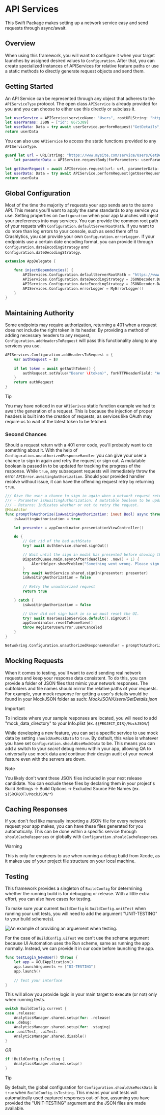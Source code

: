 # API Services

This Swift Package makes setting up a network service easy and send requests through async/await. 

## Overview

When using this framework, you will want to configure it when your target launches by assigned desired values to `Configuration`. After that, you can create specialized instances of APIServices for relative feature paths or use a static methods to directly generate request objects and send them.

## Getting Started

An API Service can be represented through any object that adheres to the `APIServiceType` protocol. The open class `APIService` is already provided for you and you can choose to either use this directly or subclass it. 

```swift
let userService = APIService(serviceName: "Users", rootURLString: "https://www.mysite.com/service")
let userParams: JSON = ["id": 8675309]
let userData: Data = try await userService.performRequest("GetDetails", httpMethod: .get, parameters: userParams)
return userData
```

You can also use `APIService` to access the static functions provided to any `APIServiceType`.

```swift
guard let url = URL(string: "https://www.mysite.com/service/Users/GetDetails"),
    let parameterData = APIService.requestBody(forParameters: userParams) else { return }

let getUserRequest = await APIService.request(url: url, parameterData: parameterData)
let userData: Data = try await APIService.performRequest(getUserRequest)
return userData
```

## Global Configuration

Most of the time the majority of requests your app sends are to the same API. This means you'll want to apply the same standards to any service you use. Setting properties on `Configuration` when your app launches will inject your preferences into may services. You can provide the common root path of your requets with `Configuration.defaultServerRootPath`. If you want to do more than log errors to your console, such as send them off to Crashlytics, you can provide your own `Configuration.errorLogger`. If your endpoints use a certain date encoding format, you can provide it through `Configuration.dateEncodingStrategy` and `Configuration.dateDecodingStrategy`.

```swift
extension AppDelegate {

    func injectDependencies() {
        APIServices.Configuration.defaultServerRootPath = "https://www.mysite.com/api"
        APIServices.Configuration.dateDecodingStrategy = JSONDecoder.DateDecodingStrategy.custom(myDateDecoder(date:))
        APIServices.Configuration.dateEncodingStrategy = JSONDecoder.DateEncodingStrategy.custom(myDateEncoder(date:))
        APIServices.Configuration.errorLogger = MyErrorLogger()
    }
}
```

## Maintaining Authority

Some endpoints may require authorization, returning a 401 when a request does not include the right token in its header. By providing a method of adding necessary headers to any request, `Configuration.addHeadersToRequest` will pass this functionality along to any services you use.

```swift
APIServices.Configuration.addHeadersToRequest = {
    var authRequest = $0
    
    if let token = await getAuthToken() {
        authRequest.setValue("Bearer \(token)", forHTTPHeaderField: "Authorization")
    }
    return authRequest
}
```
> [!TIP]
> You may have noticed in our `APISerivce` static function example we had to await the generation of a request. This is because the injection of proper headers is built into the creation of requests, as services like OAuth may require us to wait of the latest token to be fetched.

### Second Chances

Should a request return with a 401 error code, you'll probably want to do something about it. With the help of `Configuration.unauthorizedResponseHandler` you can give your user a chance to sign in again and retry the request or sign out. A mutatable boolean is passed in to be updated for tracking the progress of the response. While `true`, any subsequent requests will immediately throw the error `APIError.awaitingAuthorization`. Should your provided handler resolve without issue, it can have the offending request retry by returning `true`.  

```swift
/// Give the user a chance to sign in again when a network request returns a 401 (Unauthorized) error code.
/// - Parameter isAwaitingAuthorization: A mutatable boolean to be updated for tracking the progress of the response.
/// - Returns: Indicates whether or not to retry the request.
@MainActor
func promptToAuthorize(isAwaitingAuthorization: inout Bool) async throws -> Bool {
    isAwaitingAuthorization = true

    let presenter = appCoordinator.presentationViewController()

    do {
        // Get rid of the bad authState
        try? await AuthService.shared.signOut()

        // Wait until the sign in modal has presented before showing the error toast
        DispatchQueue.main.asyncAfter(deadline: .now() + 1) {
            AlertHelper.showProblem("Something went wrong. Please sign in to continue.")
        }
        try await AuthService.shared.signIn(presenter: presenter)
        isAwaitingAuthorization = false
        
        // Retry the unauthorized request
        return true

    } catch {
        isAwaitingAuthorization = false

        // User did not sign back in so we must reset the UI.
        try? await UserSessionService.default().signOut()
        appCoordinator.resetToHomeView()
        throw RegisterUserError.userCanceled
    }
}

Netwokring.Configuration.unauthorizedResponseHandler = promptToAuthorize
```

## Mocking Requests

When it comes to testing, you'll want to avoid sending real network requests and keep your response data consistent. To do this, you can provide a folder of JSON files that mimic your network responses. The subfolders and file names should mirror the relative paths of your requests. For example, your mock response for getting a user's details would be found in your MockJSON folder as such: _MockJSON/Users/GetDetails.json_

> [!IMPORTANT]
> To indicate where your sample responses are located, you will need to add "mock_data_directory" to your Info.plist (ex. `${PROJECT_DIR}/MockJSON/`)

While developing a new feature, you can set a specific service to use mock data by setting `shouldUseMockData` to `true`. By default, this value is whatever you have set `Configuration.shouldUseMockData` to be. This means you can add a switch to your _secret_ debug menu within your app, allowing QA to universally use mock data and continue their design audit of your newest feature even with the servers are down.

> [!NOTE]
> You likely don't want these JSON files included in your next release candidate. You can exclude these files by declaring them in your project's Build Settings -> Build Options -> Excluded Source File Names (ex. `$(SRCROOT)/MockJSON/*`)

## Caching Responses

If you don't feel like manually importing a JSON file for every network request your app makes, you can have these files generated for you automatically. This can be done within a specific service through `shouldCacheResponses` or globally with `Configuration.shouldCacheResponses`.

> [!WARNING]
> This is only for engineers to use when running a debug build from Xcode, as it makes use of your project file structure on your local machine.

## Testing

This framework provides a singleton of `BuildConfig` for determining whether the running build is for debugging or release. With a little extra effort, you can also have cases for testing. 

To make sure your current `BuildConfig` is `BuildConfig.unitTest` when running your unit tests, you will need to add the argument "UNIT-TESTING" to your build scheme(s).

![An example of providing an arguement when testing.](/Sources/APIServices/APIServices.docc/Resources/unit-test-setup.png)

For the case of `BuildConfig.uiTest` we can't use the scheme argument because UI Automation uses the Run scheme, same as running the app normally. Instead, we can provide it in our code before launching the app.

```swift
func testLogin_NewUser() throws {
    let app = XCUIApplication()
    app.launchArguments += ["UI-TESTING"]
    app.launch()
    
    // Test your interface
}
```

This will allow you provide logic in your main target to execute (or not) only when running tests.

```swift
switch BuildConfig.current {
case .release:
    AnalyticsManager.shared.setup(for: .release)
case .debug:
    AnalyticsManager.shared.setup(for: .staging)
case .unitTest, .uiTest:
    AnalyticsManager.shared.disable()
}
```
_OR_
```swift
if !BuildConfig.isTesting {
    AnalyticsManager.shared.setup()
}
```

> [!TIP]
> By default, the global configuration for `Configuration.shouldUseMockData` is `true` when `BuildConfig.isTesting`. This means your unit tests will automatically used captured responses out-of-box, assuming you have provided the "UNIT-TESTING" argument and the JSON files are made available.
